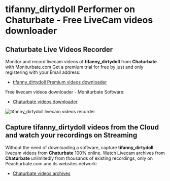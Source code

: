 # tifanny_dirtydoll Performer on Chaturbate - Free LiveCam videos downloader

## Chaturbate Live Videos Recorder

Monitor and record livecam videos of **tifanny_dirtydoll** from **Chaturbate** with Moniturbate.com
Get a premium trial for free by just and only registering with your Email address:
* [tifanny_dirtydoll Premium videos downloader](https://moniturbate.com/request-demo-licence-key.html)

Free livecam videos downloader - Moniturbate Software:
* [Chaturbate videos downloader](https://moniturbate.com/moniturbate-download-software.html)

![tifanny_dirtydoll livecam videos recorder](https://peachurnet.com/templates/moniturbate-software.png)


## Capture tifanny_dirtydoll videos from the Cloud and watch your recordings on Streaming

Without the need of downloading a software, capture **tifanny_dirtydoll** livecam videos from **Chaturbate** 100% online.
Watch Livecam archives from **Chaturbate** unlimitedly from thousands of existing recordings, only on Peachurbate.com and its websites network:
* [Chaturbate videos archives](https://peachurnet.com/)